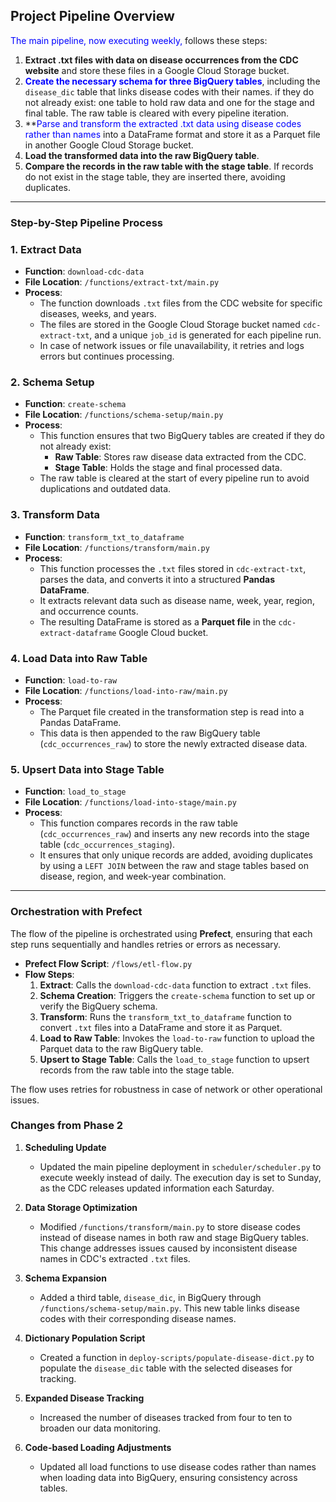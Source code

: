 ## Project Pipeline Overview

<span style='color:blue'>The main pipeline, now executing weekly,</span> follows these steps:

1. **Extract .txt files with data on disease occurrences from the CDC website** and store these files in a Google Cloud Storage bucket.
2. **<span style='color:blue'>Create the necessary schema for three BigQuery tables</span>**, including the `disease_dic` table that links disease codes with their names. if they do not already exist: one table to hold raw data and one for the stage and final table. The raw table is cleared with every pipeline iteration.
3. **<span style='color:blue'>Parse and transform the extracted .txt data using disease codes rather than names</span> into a DataFrame format and store it as a Parquet file in another Google Cloud Storage bucket.
4. **Load the transformed data into the raw BigQuery table**.
5. **Compare the records in the raw table with the stage table**. If records do not exist in the stage table, they are inserted there, avoiding duplicates.

---

### Step-by-Step Pipeline Process

### 1. **Extract Data**
- **Function**: `download-cdc-data`
- **File Location**: `/functions/extract-txt/main.py`
- **Process**:
  - The function downloads `.txt` files from the CDC website for specific diseases, weeks, and years.
  - The files are stored in the Google Cloud Storage bucket named `cdc-extract-txt`, and a unique `job_id` is generated for each pipeline run.
  - In case of network issues or file unavailability, it retries and logs errors but continues processing.

### 2. **Schema Setup**
- **Function**: `create-schema`
- **File Location**: `/functions/schema-setup/main.py`
- **Process**:
  - This function ensures that two BigQuery tables are created if they do not already exist:
    - **Raw Table**: Stores raw disease data extracted from the CDC.
    - **Stage Table**: Holds the stage and final processed data.
  - The raw table is cleared at the start of every pipeline run to avoid duplications and outdated data.

### 3. **Transform Data**
- **Function**: `transform_txt_to_dataframe`
- **File Location**: `/functions/transform/main.py`
- **Process**:
  - This function processes the `.txt` files stored in `cdc-extract-txt`, parses the data, and converts it into a structured **Pandas DataFrame**.
  - It extracts relevant data such as disease name, week, year, region, and occurrence counts.
  - The resulting DataFrame is stored as a **Parquet file** in the `cdc-extract-dataframe` Google Cloud bucket.

### 4. **Load Data into Raw Table**
- **Function**: `load-to-raw`
- **File Location**: `/functions/load-into-raw/main.py`
- **Process**:
  - The Parquet file created in the transformation step is read into a Pandas DataFrame.
  - This data is then appended to the raw BigQuery table (`cdc_occurrences_raw`) to store the newly extracted disease data.

### 5. **Upsert Data into Stage Table**
- **Function**: `load_to_stage`
- **File Location**: `/functions/load-into-stage/main.py`
- **Process**:
  - This function compares records in the raw table (`cdc_occurrences_raw`) and inserts any new records into the stage table (`cdc_occurrences_staging`).
  - It ensures that only unique records are added, avoiding duplicates by using a `LEFT JOIN` between the raw and stage tables based on disease, region, and week-year combination.

---

### Orchestration with Prefect

The flow of the pipeline is orchestrated using **Prefect**, ensuring that each step runs sequentially and handles retries or errors as necessary.

- **Prefect Flow Script**: `/flows/etl-flow.py`
- **Flow Steps**:
  1. **Extract**: Calls the `download-cdc-data` function to extract `.txt` files.
  2. **Schema Creation**: Triggers the `create-schema` function to set up or verify the BigQuery schema.
  3. **Transform**: Runs the `transform_txt_to_dataframe` function to convert `.txt` files into a DataFrame and store it as Parquet.
  4. **Load to Raw Table**: Invokes the `load-to-raw` function to upload the Parquet data to the raw BigQuery table.
  5. **Upsert to Stage Table**: Calls the `load_to_stage` function to upsert records from the raw table into the stage table.

The flow uses retries for robustness in case of network or other operational issues. 

### Changes from Phase 2

1. **Scheduling Update**  
   - Updated the main pipeline deployment in `scheduler/scheduler.py` to execute weekly instead of daily. The execution day is set to Sunday, as the CDC releases updated information each Saturday.

2. **Data Storage Optimization**  
   - Modified `/functions/transform/main.py` to store disease codes instead of disease names in both raw and stage BigQuery tables. This change addresses issues caused by inconsistent disease names in CDC's extracted `.txt` files.

3. **Schema Expansion**  
   - Added a third table, `disease_dic`, in BigQuery through `/functions/schema-setup/main.py`. This new table links disease codes with their corresponding disease names.

4. **Dictionary Population Script**  
   - Created a function in `deploy-scripts/populate-disease-dict.py` to populate the `disease_dic` table with the selected diseases for tracking.

5. **Expanded Disease Tracking**  
   - Increased the number of diseases tracked from four to ten to broaden our data monitoring.

6. **Code-based Loading Adjustments**  
   - Updated all load functions to use disease codes rather than names when loading data into BigQuery, ensuring consistency across tables.

